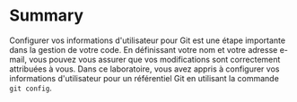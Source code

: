 # Summary

Configurer vos informations d'utilisateur pour Git est une étape importante dans la gestion de votre code. En définissant votre nom et votre adresse e-mail, vous pouvez vous assurer que vos modifications sont correctement attribuées à vous. Dans ce laboratoire, vous avez appris à configurer vos informations d'utilisateur pour un référentiel Git en utilisant la commande `git config`.
